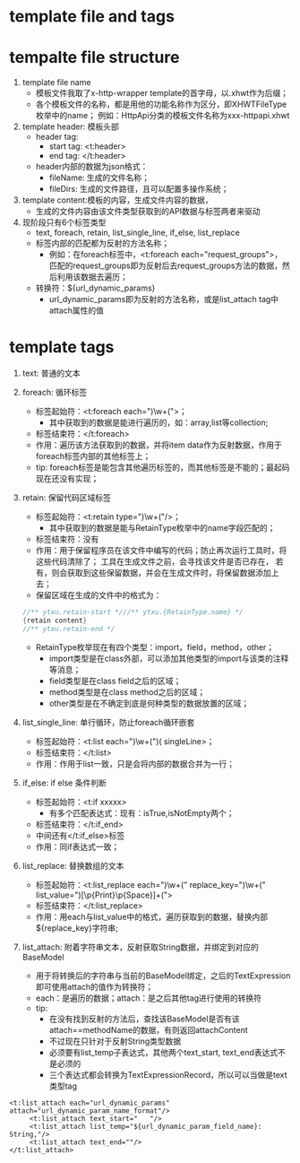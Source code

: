 template file and tags
======================


# tempalte file structure
   1. template file name
       * 模板文件我取了x-http-wrapper template的首字母，以.xhwt作为后缀；
       * 各个模板文件的名称，都是用他的功能名称作为区分，即XHWTFileType枚举中的name；
       例如：HttpApi分类的模板文件名称为xxx-httpapi.xhwt
   2. template header: 模板头部
       * header tag: 
            * start tag: \<t:header>
            * end tag: \</t:header>
       * header内部的数据为json格式：
            * fileName: 生成的文件名称；
            * fileDirs: 生成的文件路径，且可以配置多操作系统；
   3. template content:模板的内容，生成文件内容的数据，
       * 生成的文件内容由该文件类型获取到的API数据与标签两者来驱动
   4. 现阶段只有6个标签类型
       * text, foreach, retain, list_single_line, if_else, list_replace
       * 标签内部的匹配都为反射的方法名称；
            * 例如：在foreach标签中，<t:foreach each="request_groups">，
            匹配的request_groups即为反射后去request_groups方法的数据，然后利用该数据去遍历；
       * 转换符：${url_dynamic_params}
            * url_dynamic_params即为反射的方法名称，或是list_attach tag中attach属性的值

# template tags
   1. text: 普通的文本
   2. foreach: 循环标签
       * 标签起始符：<t:foreach each=\")\\w+(\">；
            * 其中获取到的数据是能进行遍历的，如：array,list等collection;
       * 标签结束符：</t:foreach>
       * 作用：遍历该方法获取到的数据，并将item data作为反射数据，作用于foreach标签内部的其他标签上；
       * tip: foreach标签是能包含其他遍历标签的，而其他标签是不能的；最起码现在还没有实现；
   3. retain: 保留代码区域标签
       * 标签起始符：<t:retain type=\")\\w+(\"/>；
            * 其中获取到的数据是能与RetainType枚举中的name字段匹配的；
       * 标签结束符：没有
       * 作用：用于保留程序员在该文件中编写的代码；防止再次运行工具时，将这些代码清除了；
       工具在生成文件之前，会寻找该文件是否已存在，
       若有，则会获取到这些保留数据，并会在生成文件时，将保留数据添加上去；
       * 保留区域在生成的文件中的格式为：  
        ```Java
        //** ytxu.retain-start *///** ytxu.{RetainType.name} */
        {retain content}
        //** ytxu.retain-end */
        ```

       * RetainType枚举现在有四个类型：import，field，method，other；
            * import类型是在class外部，可以添加其他类型的import与该类的注释等消息；
            * field类型是在class field之后的区域；
            * method类型是在class method之后的区域；
            * other类型是在不确定到底是何种类型的数据放置的区域；
   4. list_single_line: 单行循环，防止foreach循环嵌套
       * 标签起始符：<t:list each=\")\\w+(\")( singleLine>；
       * 标签结束符：</t:list>
       * 作用：作用于list一致，只是会将内部的数据合并为一行；
   5. if_else: if else 条件判断
       * 标签起始符：<t:if xxxxx>
            * 有多个匹配表达式：现有：isTrue,isNotEmpty两个；
       * 标签结束符：</t:if_end>
       * 中间还有</t:if_else>标签
       * 作用：同if表达式一致；
   6. list_replace: 替换数组的文本
       * 标签起始符：<t:list_replace each=\")\\w+(\" replace_key=\")\\w+(\" list_value=\")[\\p{Print}\\p{Space}]+(\">
       * 标签结束符：</t:list_replace>
       * 作用：用each与list_value中的格式，遍历获取到的数据，替换内部${replace_key}字符串;
   7. list_attach: 附着字符串文本，反射获取String数据，并绑定到对应的BaseModel
       * 用于将转换后的字符串与当前的BaseModel绑定，之后的TextExpression即可使用attach的值作为转换符；
       * each：是遍历的数据；attach：是之后其他tag进行使用的转换符
       * tip:
          * 在没有找到反射的方法后，查找该BaseModel是否有该attach==methodName的数据，有则返回attachContent
          * 不过现在只针对于反射String类型数据
          * 必须要有list_temp子表达式，其他两个text_start, text_end表达式不是必须的
          * 三个表达式都会转换为TextExpressionRecord，所以可以当做是text类型tag
 ```xhtml
 <t:list_attach each="url_dynamic_params" attach="url_dynamic_param_name_format"/>
      <t:list_attach text_start="   "/>
      <t:list_attach list_temp="${url_dynamic_param_field_name}: String,"/>
      <t:list_attach text_end=""/>
 </t:list_attach>
 ```


